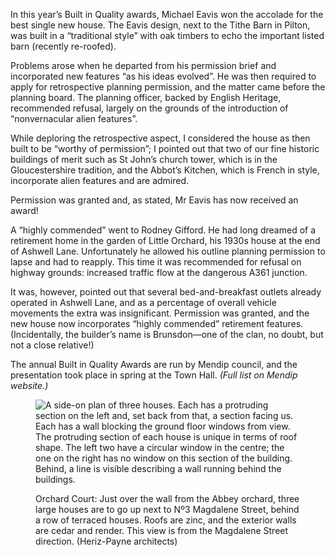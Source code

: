 In this year’s Built in Quality awards,
Michael Eavis won the accolade for the
best single new house. The Eavis design,
next to the Tithe Barn in Pilton, was built
in a “traditional style” with oak timbers
to echo the important listed barn
(recently re-roofed).

Problems arose when he departed
from his permission brief and
incorporated new features “as his ideas
evolved”. He was then required to apply
for retrospective planning permission,
and the matter came before the planning
board. The planning officer, backed by
English Heritage, recommended refusal,
largely on the grounds of the introduction
of “nonvernacular alien features”.

While deploring the retrospective
aspect, I considered the house as then
built to be “worthy of permission”; I
pointed out that two of our fine historic
buildings of merit such as St John’s
church tower, which is in the Gloucestershire tradition, and the Abbot’s Kitchen,
which is French in style, incorporate
alien features and are admired.

Permission was granted and, as stated,
Mr Eavis has now received an award!

A “highly commended” went to
Rodney Gifford. He had long dreamed of
a retirement home in the garden of Little
Orchard, his 1930s house at the end of
Ashwell Lane. Unfortunately he allowed
his outline planning permission to lapse
and had to reapply. This time it was
recommended for refusal on highway
grounds: increased traffic flow at the
dangerous A361 junction.

It was, however, pointed out that
several bed-and-breakfast outlets already
operated in Ashwell Lane, and as a
percentage of overall vehicle movements
the extra was insignificant. Permission
was granted, and the new house now
incorporates “highly commended”
retirement features. (Incidentally, the
builder’s name is Brunsdon—one of the
clan, no doubt, but not a close relative!)

The annual Built in Quality Awards
are run by Mendip council, and the
presentation took place in spring at the
Town Hall. *(Full list on Mendip website.)*

<figure>
<img src="../orchardcourt.jpg" alt="A side-on plan of three houses. Each has a protruding section on the left and, set back from that, a section facing us. Each has a wall blocking the ground floor windows from view. The protruding section of each house is unique in terms of roof shape. The left two have a circular window in the centre; the one on the right has no window on this section of the building. Behind, a line is visible describing a wall running behind the buildings.">
<figcaption>

Orchard Court: Just over the wall from the Abbey orchard, three large houses are to go up next to
Nº3 Magdalene Street, behind a row of terraced houses. Roofs are zinc, and the exterior walls
are cedar and render. This view is from the Magdalene Street direction. <span class="ednote">(Heriz-Payne architects)</span>

</figcaption>
</figure>
